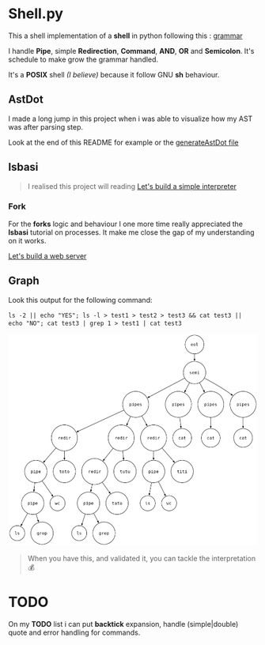 # Shell.py

This a shell implementation of a **shell** in python following this : [grammar](mygrammar)

I handle **Pipe**, simple **Redirection**, **Command**, **AND**, **OR** and **Semicolon**. It's schedule to make grow the grammar handled.

It's a **POSIX** shell *(I believe)* because it follow GNU **sh** behaviour. 

## AstDot

I made a long jump in this project when i was able to visualize how my AST was after parsing step.

Look at the end of this README for example or the [generateAstDot file](generateAstDot.py)

## lsbasi

> I realised this project will reading  [Let's build a simple interpreter](https://ruslanspivak.com/archives.html)

### Fork

For the **forks** logic and behaviour I one more time really appreciated the **lsbasi** tutorial on processes. It make me close the gap of my understanding on it works.

[Let's build a web server](https://ruslanspivak.com/lsbasi-part1)

## Graph

Look this output for the following command:

```
ls -2 || echo "YES"; ls -l > test1 > test2 > test3 && cat test3 || echo "NO"; cat test3 | grep 1 > test1 | cat test3
```

![graph](/github/graph.png)

> When you have this, and validated it, you can tackle the interpretation  :moneybag:

# TODO

On my **TODO** list i can put **backtick** expansion, handle (simple|double) quote and error handling for commands.
